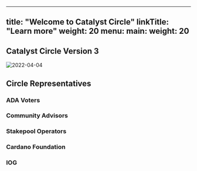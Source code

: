 
---
title: "Welcome to Catalyst Circle"
linkTitle: "Learn more"
weight: 20
menu:
  main:
    weight: 20
---

## Catalyst Circle Version 3

![2022-04-04](https://user-images.githubusercontent.com/25156451/161990136-ab56a4fd-7360-4527-afcf-a9c5365fc158.png)


## Circle Representatives

### ADA Voters

### Community Advisors

### Stakepool Operators

### Cardano Foundation

### IOG
